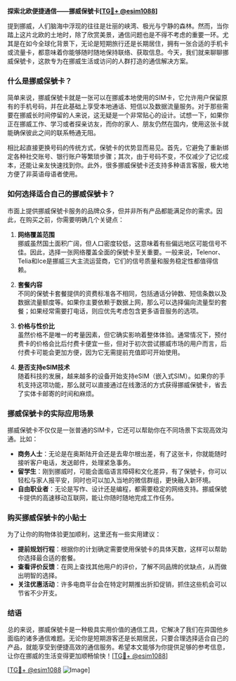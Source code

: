 **探索北欧便捷通信——挪威保號卡[[TG💪+ @esim1088](https://t.me/s/esim1088)]**

提到挪威，人们脑海中浮现的往往是壮丽的峡湾、极光与宁静的森林。然而，当你踏上这片北欧的土地时，除了欣赏美景，通信问题也是不得不考虑的重要一环。尤其是在如今全球化背景下，无论是短期旅行还是长期居住，拥有一张合适的手机卡或流量卡，都意味着你能够随时随地保持联络、获取信息。今天，我们就来聊聊挪威保號卡，这款专为在挪威生活或访问的人群打造的通信解决方案。

### **什么是挪威保號卡？**

简单来说，挪威保號卡就是一张可以在挪威本地使用的SIM卡，它允许用户保留原有的手机号码，并在此基础上享受本地通话、短信以及数据流量服务。对于那些需要在挪威长时间停留的人来说，这无疑是一个非常贴心的设计。试想一下，如果你正在挪威工作、学习或者探亲访友，而你的家人、朋友仍然在国内，使用这张卡就能确保彼此之间的联系畅通无阻。

相比起直接更换号码的传统方式，保號卡的优势显而易见。首先，它避免了重新绑定各种社交账号、银行账户等繁琐步骤；其次，由于号码不变，不仅减少了记忆成本，还能让亲友快速找到你。此外，很多挪威保號卡还支持多种语言客服，极大地方便了非英语母语者使用。

### **如何选择适合自己的挪威保號卡？**

市面上提供挪威保號卡服务的品牌众多，但并非所有产品都能满足你的需求。因此，在购买之前，你需要明确几个关键点：

1. **网络覆盖范围**  
   挪威虽然国土面积广阔，但人口密度较低，这意味着有些偏远地区可能信号不佳。因此，选择一张网络覆盖全面的保號卡至关重要。一般来说，Telenor、Telia和Ice是挪威三大主流运营商，它们的信号质量和服务稳定性都值得信赖。

2. **套餐内容**  
   不同的保號卡套餐提供的资费标准各不相同，包括通话分钟数、短信条数以及数据流量额度等。如果你主要依赖于数据上网，那么可以选择偏向流量型的套餐；如果经常需要打电话，则应优先考虑包含更多语音服务的选项。

3. **价格与性价比**  
   虽然价格不是唯一的考量因素，但它确实影响着整体体验。通常情况下，预付费卡的价格会比后付费卡便宜一些，但对于初次尝试挪威市场的用户而言，后付费卡可能会更加方便，因为它无需提前充值即可开始使用。

4. **是否支持eSIM技术**  
   随着科技的发展，越来越多的设备开始支持eSIM（嵌入式SIM）。如果你的手机支持这项功能，那么就可以直接通过在线激活的方式获得挪威保號卡，省去了实体卡邮寄的时间和麻烦。

### **挪威保號卡的实际应用场景**

挪威保號卡不仅仅是一张普通的SIM卡，它还可以帮助你在不同场景下实现高效沟通。比如：

- **商务人士**：无论是在奥斯陆开会还是去卑尔根出差，有了这张卡，你就能随时接听客户电话，发送邮件，处理紧急事务。
- **留学生**：刚到挪威时，可能会面临语言障碍和文化差异，有了保號卡，你可以轻松与家人报平安，同时也可以加入当地的微信群组，更快融入新环境。
- **自由职业者**：无论是写作、设计还是编程，都需要稳定的网络支持。挪威保號卡提供的高速移动互联网，能让你随时随地完成工作任务。

### **购买挪威保號卡的小贴士**

为了让你的购物体验更加顺利，这里还有一些实用建议：

- **提前规划行程**：根据你的计划确定需要使用保號卡的具体天数，这样可以帮助你选择最合适的套餐。
- **查看评价反馈**：在网上查找其他用户的评价，了解不同品牌的优缺点，从而做出明智的选择。
- **关注优惠活动**：许多电商平台会在特定时期推出折扣促销，抓住这些机会可以节省不少开支。

### **结语**

总的来说，挪威保號卡是一种极具实用价值的通信工具，它解决了我们在异国他乡面临的诸多通信难题。无论你是短期游客还是长期居民，只要合理选择适合自己的产品，就能享受到便捷高效的通信服务。希望本文能够为你提供足够的参考信息，让你在挪威的生活变得更加顺畅愉快！[[TG💪+ @esim1088](https://t.me/s/esim1088)]

[[TG💪+ @esim1088](https://t.me/s/esim1088) ![Image](https://i.postimg.cc/4NQfJmqS/Snipaste-2025-05-13-00-14-12.png)]